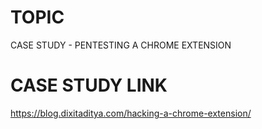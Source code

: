 # TOPIC
CASE STUDY - PENTESTING A CHROME EXTENSION

# CASE STUDY LINK
https://blog.dixitaditya.com/hacking-a-chrome-extension/
